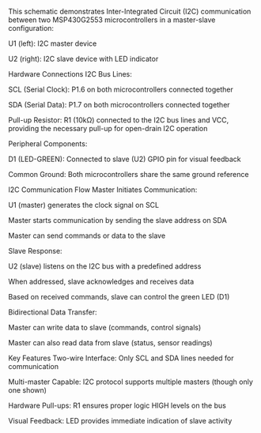 This schematic demonstrates Inter-Integrated Circuit (I2C) communication between two MSP430G2553 microcontrollers in a master-slave configuration:

U1 (left): I2C master device

U2 (right): I2C slave device with LED indicator

Hardware Connections
I2C Bus Lines:

SCL (Serial Clock): P1.6 on both microcontrollers connected together

SDA (Serial Data): P1.7 on both microcontrollers connected together

Pull-up Resistor: R1 (10kΩ) connected to the I2C bus lines and VCC, providing the necessary pull-up for open-drain I2C operation

Peripheral Components:

D1 (LED-GREEN): Connected to slave (U2) GPIO pin for visual feedback

Common Ground: Both microcontrollers share the same ground reference

I2C Communication Flow
Master Initiates Communication:

U1 (master) generates the clock signal on SCL

Master starts communication by sending the slave address on SDA

Master can send commands or data to the slave

Slave Response:

U2 (slave) listens on the I2C bus with a predefined address

When addressed, slave acknowledges and receives data

Based on received commands, slave can control the green LED (D1)

Bidirectional Data Transfer:

Master can write data to slave (commands, control signals)

Master can also read data from slave (status, sensor readings)

Key Features
Two-wire Interface: Only SCL and SDA lines needed for communication

Multi-master Capable: I2C protocol supports multiple masters (though only one shown)

Hardware Pull-ups: R1 ensures proper logic HIGH levels on the bus

Visual Feedback: LED provides immediate indication of slave activity

